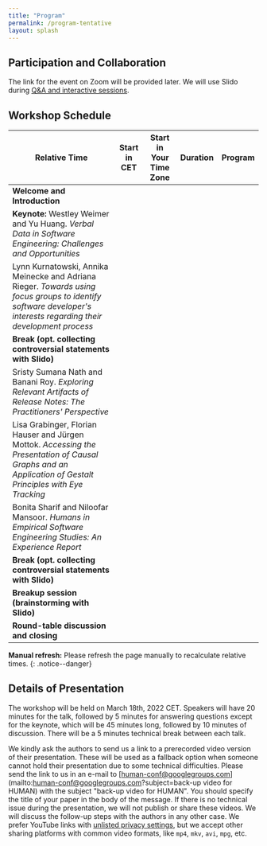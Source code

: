 ```yaml
---
title: "Program"
permalink: /program-tentative
layout: splash
---
```


<script src="https://momentjs.com/downloads/moment-with-locales.js"></script>
<script src="https://momentjs.com/downloads/moment-timezone-with-data-10-year-range.js"></script>

## Participation and Collaboration

The link for the event on Zoom will be provided later.
We will use Slido during [Q&A and interactive sessions](https://app.sli.do/event/c5h6G2qDj6V7751kHNdfkA).

## Workshop Schedule

<script type="text/javascript">
let my_zone = moment.tz.guess(true);

function my(date, duration_text) {
    let conf_date = moment.tz(date, "CET");
    let my_date = moment(conf_date).tz(my_zone);
    let duration = moment.duration(duration_text);
    
    return ''
        + `<td>${my_date.fromNow()}</td>`
        + `<td>${conf_date.format("llll")}</td>` 
        + `<td>${my_date.format("llll")}</td>`
        + `<td>${duration.humanize()}</td>`;
}
</script>

<table>
    <thead>
        <tr>
            <th>Relative Time</th>
            <th>Start in CET</th>
            <th>Start in Your Time Zone</th>
            <th>Duration</th>
            <th>Program</th>
        </tr>
    </thead>
    <tbody>
        <tr class="highlighted">
            <script>
                document.write(my("2022-03-18 15:15", "0:15"));
            </script>
            <td>
                <strong class="emph">Welcome and Introduction</strong>
            </td>
        </tr>
        <tr>
            <script>
                document.write(my("2022-03-18 15:30", "1:00"));
            </script>
            <td>
                <strong>Keynote:</strong> Westley Weimer and Yu Huang. <cite>Verbal Data in Software Engineering: Challenges and Opportunities</cite>
            </td>
        </tr>
        <tr>
            <script>
                document.write(my("2022-03-18 16:30", "0:25"));
            </script>
            <td>
                Lynn Kurnatowski, Annika Meinecke and Adriana Rieger. <cite>Towards using focus groups to identify software developer's interests regarding their development process</cite>
            </td>
        </tr>
        <tr class="highlighted">
            <script>
                document.write(my("2022-03-18 17:00", "0:15"));
            </script>
            <td>
                <strong class="emph">Break (opt. collecting controversial statements with Slido)</strong>
            </td>
        </tr>
        <tr>
            <script>
                document.write(my("2022-03-18 17:15", "0:25"));
            </script>
            <td>
                Sristy Sumana Nath and Banani Roy. <cite>Exploring Relevant Artifacts of Release Notes: The Practitioners' Perspective</cite>
            </td>
        </tr>
        <tr>
            <script>
                document.write(my("2022-03-18 17:45", "0:25"));
            </script>
            <td>
                Lisa Grabinger, Florian Hauser and Jürgen Mottok. <cite>Accessing the Presentation of Causal Graphs and an Application of Gestalt Principles with Eye Tracking</cite>
            </td>
        </tr>
        <tr>
            <script>
                document.write(my("2022-03-18 18:15", "0:25"));
            </script>
            <td>
                Bonita Sharif and Niloofar Mansoor. <cite>Humans in Empirical Software Engineering Studies: An Experience Report</cite>
            </td>
        </tr>
        <tr class="highlighted">
            <script>
                document.write(my("2022-03-18 18:45", "0:15"));
            </script>
            <td>
                <strong class="emph">Break (opt. collecting controversial statements with Slido)</strong>
            </td>
        </tr>
        <tr class="highlighted">
            <script>
                document.write(my("2022-03-18 19:00", "0:30"));
            </script>
            <td>
                <strong class="emph">Breakup session (brainstorming with Slido)</strong>
            </td>
        </tr>
        <tr class="highlighted">
            <script>
                document.write(my("2022-03-18 20:30", "1:0"));
            </script>
            <td>
                <strong class="emph">Round-table discussion and closing</strong>
            </td>
        </tr>
    </tbody>
</table>



**Manual refresh:** Please refresh the page manually to recalculate relative times.
{: .notice--danger}

## Details of Presentation

The workshop will be held on March 18th, 2022 CET. Speakers will have 20 minutes for the talk, followed by 5 minutes for answering questions except for the keynote, which will be 45 minutes long, followed by 10 minutes of discussion. There will be a 5 minutes technical break between each talk.

We kindly ask the authors to send us a link to a prerecorded video version of their presentation. These will be used as a fallback option when someone cannot hold their presentation due to some technical difficulties. Please send the link to us in an e-mail to [human-conf@googlegroups.com](mailto:human-conf@googlegroups.com?subject=back-up video for HUMAN) with the subject "back-up video for HUMAN". You should specify the title of your paper in the body of the message. If there is no technical issue during the presentation, we will not publish or share these videos. We will discuss the follow-up steps with the authors in any other case. We prefer YouTube links with [unlisted privacy settings](https://support.google.com/youtube/answer/157177?hl=en&co=GENIE.Platform%3DDesktop), but we accept other sharing platforms with common video formats, like `mp4`, `mkv`, `avi`, `mpg`, etc.
